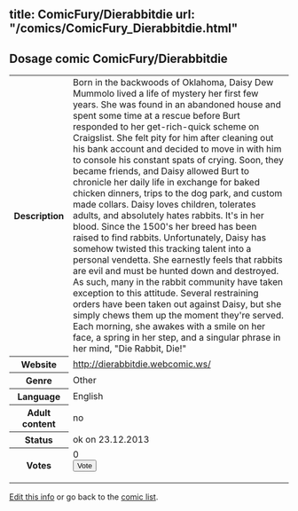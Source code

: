 title: ComicFury/Dierabbitdie
url: "/comics/ComicFury_Dierabbitdie.html"
---
Dosage comic ComicFury/Dierabbitdie
-----------------------------------------

<p id="msg"></p>
<script type="text/javascript">
if (window.location.search === '?edit_info_mail=sent_ok') {
  var elem = document.getElementById("msg");
  elem.innerHTML = 'Edited information sucessfully sent for review, which is usually done daily. Thanks!';
  elem.className = 'ok';
}
</script>
<table class="comicinfo">
<tr>
<th>Description</th><td>Born in the backwoods of Oklahoma, Daisy Dew Mummolo lived a life of mystery her first few years. She was found in an abandoned house and spent some time at a rescue before Burt responded to her get-rich-quick scheme on Craigslist. She felt pity for him after cleaning out his bank account and decided to move in with him to console his constant spats of crying. Soon, they became friends, and Daisy allowed Burt to chronicle her daily life in exchange for baked chicken dinners, trips to the dog park, and custom made collars. Daisy loves children, tolerates adults, and absolutely hates rabbits. It's in her blood. Since the 1500's her breed has been raised to find rabbits. Unfortunately, Daisy has somehow twisted this tracking talent into a personal vendetta. She earnestly feels that rabbits are evil and must be hunted down and destroyed. As such, many in the rabbit community have taken exception to this attitude. Several restraining orders have been taken out against Daisy, but she simply chews them up the moment they're served. Each morning, she awakes with a smile on her face, a spring in her step, and a singular phrase in her mind, &quot;Die Rabbit, Die!&quot;</td>
</tr>
<tr>
<th>Website</th><td><a href="http://dierabbitdie.webcomic.ws/">http://dierabbitdie.webcomic.ws/</a></td>
</tr>
<tr>
<th>Genre</th><td>Other</td>
</tr>
<tr>
<th>Language</th><td>English</td>
</tr>
<tr>
<th>Adult content</th><td>no</td>
</tr>
<tr>
<th>Status</th><td>ok on 23.12.2013</td>
</tr>
<tr>
<th>Votes</th><td>0
<form action="http://gaecounter.appspot.com/count/" method="POST">
<input name="name" type="hidden" value="ComicFury_Dierabbitdie"/>
<input name="uid" type="hidden" id="voteuid" value=""/>
<input type="submit" value="Vote"/>
</form>
</td>
</tr>
</table>
<script type="text/javascript">
var ua = navigator.userAgent;
document.getElementById("voteuid").value = ua.replace(/[^a-zA-Z0-9\._:]/g , "_");;
</script>

[Edit this info](ComicFury_Dierabbitdie_edit.html) or go back to the [comic list](../comic-index.html).
